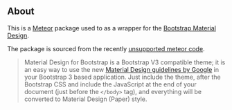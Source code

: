 ## About
This is a [Meteor](https://meteor.com) package used to as a wrapper for the [Bootstrap Material Design](https://github.com/tsega/bootstrap-material-design).

The package is sourced from the recently [unsupported meteor code](https://github.com/FezVrasta/bootstrap-material-design/issues/930).

> Material Design for Bootstrap is a Bootstrap V3 compatible theme; it is an easy way to use the new [Material Design guidelines by Google](https://material.google.com/) in your Bootstrap 3 based application.
Just include the theme, after the Bootstrap CSS and include the JavaScript at the end of your document (just before the `</body>` tag), and everything will be converted to Material Design (Paper) style.
